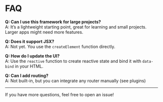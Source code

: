 # FAQ

**Q: Can I use this framework for large projects?**  
A: It’s a lightweight starting point, great for learning and small projects. Larger apps might need more features.

**Q: Does it support JSX?**  
A: Not yet. You use the `createElement` function directly.

**Q: How do I update the UI?**  
A: Use the `reactive` function to create reactive state and bind it with `data-bind` in your HTML.

**Q: Can I add routing?**  
A: Not built-in, but you can integrate any router manually (see plugins)

---

If you have more questions, feel free to open an issue!
